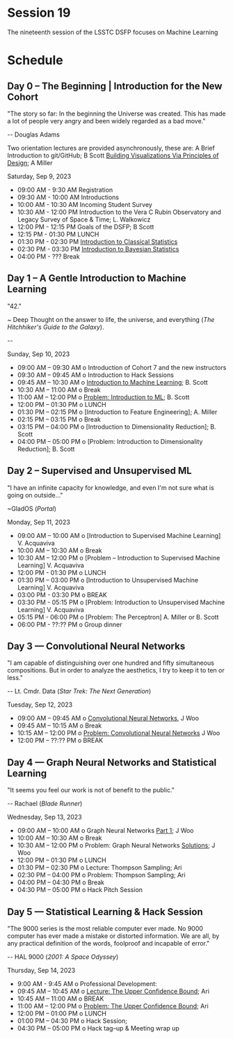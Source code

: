   # Session 19

The nineteenth session of the LSSTC DSFP focuses on Machine Learning

# Schedule

## Day 0 – The Beginning | Introduction for the New Cohort

"The story so far: In the beginning the Universe was created. This has made a lot of people very angry and been widely regarded as a bad move."

-- Douglas Adams 

Two orientation lectures are provided asynchronously, these are:
A Brief Introduction to git/GitHub; B Scott 
[Building Visualizations Via Principles of Design](Day0/TooBriefVisualization.ipynb); A Miller


Saturday, Sep 9, 2023 
* 09:00 AM - 9:30 AM Registration
* 09:30 AM - 10:00 AM Introductions
* 10:00 AM - 10:30 AM Incoming Student Survey 
* 10:30 AM - 12:00 PM Introduction to the Vera C Rubin Observatory and Legacy Survey of Space & Time; L. Walkowicz
* 12:00 PM - 12:15 PM Goals of the DSFP; B Scott
* 12:15 PM - 01:30 PM LUNCH 
* 01:30 PM - 02:30 PM [Introduction to Classical Statistics]()
* 02:30 PM - 03:30 PM [Introduction to Bayesian Statistics]()
* 04:00 PM - ??? Break
 
## Day 1 – A Gentle Introduction to Machine Learning 

"42."

~ Deep Thought on the answer to life, the universe, and everything (*The Hitchhiker's Guide to the Galaxy*). 

-- 

Sunday, Sep 10, 2023

 * 09:00 AM – 09:30 AM  o  Introduction of Cohort 7 and the new instructors
 * 09:30 AM – 09:45 AM  o  Introduction to Hack Sessions
 * 09:45 AM – 10:30 AM  o  [Introduction to Machine Learning](); B. Scott
 * 10:30 AM – 11:00 AM  o  Break
 * 11:00 AM – 12:00 PM  o  [Problem: Introduction to ML](Day1/IntroToScikitLearn.ipynb); B. Scott
 * 12:00 PM – 01:30 PM  o  LUNCH
 * 01:30 PM – 02:15 PM  o  [Introduction to Feature Engineering]; A. Miller
 * 02:15 PM – 03:15 PM  o  Break
 * 03:15 PM – 04:00 PM  o [Introduction to Dimensionality Reduction]; B. Scott 
 * 04:00 PM – 05:00 PM  o  [Problem: Introduction to Dimensionality Reduction]; B. Scott 
 
## Day 2 – Supervised and Unsupervised ML 

"I have an infinite capacity for knowledge, and even I'm not sure what is going on outside..."

~GladOS (*Portal*)


Monday, Sep 11, 2023
 * 09:00 AM – 10:00 AM  o [Introduction to Supervised Machine Learning] V. Acquaviva
 * 10:00 AM – 10:30 AM  o  Break
 * 10:30 AM – 12:00 PM  o  [Problem – Introduction to Supervised Machine Learning] V. Acquaviva
* 12:00 PM - 01:30 PM o LUNCH 
 * 01:30 PM – 03:00 PM  o  [Introduction to Unsupervised Machine Learning] V. Acquaviva
* 03:00 PM - 03:30 PM o BREAK 
* 03:30 PM - 05:15 PM o [Problem: Introduction to Unsupervised Machine Learning] V. Acquaviva
* 05:15 PM - 06:00 PM o [Problem: The Perceptron] A. Miller or B. Scott 
* 06:00 PM - ??:?? PM o Group dinner 
 
## Day 3 — Convolutional Neural Networks 

"I am capable of distinguishing over one hundred and fifty simultaneous compositions. But in order to analyze the aesthetics, I try to keep it to ten or less."

-- Lt. Cmdr. Data (*Star Trek: The Next Generation*)

Tuesday, Sep 12, 2023
* 09:00 AM – 09:45 AM o  [Convolutional Neural Networks](), J Woo 
* 09:45 AM – 10:15 AM o Break 
* 10:15 AM – 12:00 PM o  [Problem: Convolutional Neural Networks]() J Woo
* 12:00 PM – ??:?? PM o BREAK 

## Day 4 — Graph Neural Networks and Statistical Learning 

"It seems you feel our work is not of benefit to the public."

-- Rachael (*Blade Runner*)

Wednesday, Sep 13, 2023 
* 09:00 AM – 10:00 AM o Graph Neural Networks [Part 1](); J Woo
* 10:00 AM – 10:30 AM o Break 
* 10:30 AM – 12:00 PM o Problem: Graph Neural Networks [Solutions](); J Woo
* 12:00 PM – 01:30 PM o LUNCH 
* 01:30 PM – 02:30 PM o Lecture: Thompson Sampling; Ari
* 02:30 PM – 04:00 PM o Problem: Thompson Sampling; Ari 
* 04:00 PM – 04:30 PM o Break 
* 04:30 PM – 05:00 PM o Hack Pitch Session  
 
## Day 5 — Statistical Learning & Hack Session

"The 9000 series is the most reliable computer ever made. No 9000 computer has ever made a mistake or distorted information. We are all, by any practical definition of the words, foolproof and incapable of error."

-- HAL 9000 (*2001: A Space Odyssey*)

Thursday, Sep 14, 2023
* 9:00 AM - 9:45 AM o Professional Development: 
* 09:45 AM – 10:45 AM o [Lecture: The Upper Confidence Bound](); Ari
* 10:45 AM – 11:00 AM o BREAK 
* 11:00 AM – 12:00 PM o [Problem: The Upper Confidence Bound](); Ari
* 12:00 PM – 01:00 PM o LUNCH 
* 01:00 PM – 04:30 PM o Hack Session;  
* 04:30 PM – 05:00 PM o Hack tag–up & Meeting wrap up 
